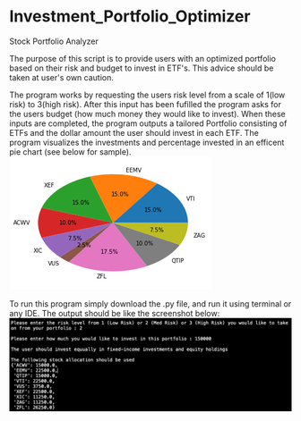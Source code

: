 # Investment_Portfolio_Optimizer
Stock Portfolio Analyzer

The purpose of this script is to provide users with an optimized portfolio based on their risk and budget to invest in ETF's. This advice should be taken at user's own caution.

The program works by requesting the users risk level from a scale of 1(low risk) to 3(high risk). After this input has been fufilled the program asks for the users budget (how much money they would like to invest). When these inputs are completed, the program outputs a tailored Portfolio consisting of ETFs and the dollar amount the user should invest in each ETF. The program visualizes the investments and percentage invested in an efficent pie chart (see below for sample).
![alt text](https://github.com/akalia25/Investment_Portfolio_Optimizer/blob/master/screenshots/Portfolio_breakdown.png)


To run this program simply download the .py file, and run it using terminal or any IDE.
The output should be like the screenshot below: 
![alt text](https://github.com/akalia25/Investment_Portfolio_Optimizer/blob/master/screenshots/Sample_Test.png)




